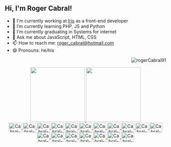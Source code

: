 ## Hi, I'm Roger Cabral!

- 🔭 I'm currently working at <a href="https://www.somosiris.com/">Iris</a> as a front-end developer
- 🌱 I’m currently learning PHP, JS and Python
- 📝 I'm currently graduating in Systems for internet
- 💬 Ask me about JavaScript, HTML, CSS
- 📫 How to reach me: roger_cabral@hotmail.com
- 😄 Pronouns: he/his

<p align="right"> <img src="https://komarev.com/ghpvc/?username=rogerCabral91" alt="rogerCabral91" /> </p>

<div align="center">
  <a href="https://www.linkedin.com/in/rogercabral91/">
  <img height="170em" src="https://github-readme-stats.vercel.app/api?username=rogerCabral91&show_icons=true&theme=chartreuse-dark&include_all_commits=true&count_private=true" />
  <img height="170em" src="https://github-readme-stats.vercel.app/api/top-langs/?username=rogerCabral91&langs_count=16&theme=chartreuse-dark&layout=compact" />
</div>

<div align="center">
  <img align="center" alt="Cabral-HTML" height="30" width="40" src="https://cdn.jsdelivr.net/gh/devicons/devicon/icons/html5/html5-original.svg">
  <img align="center" alt="Cabral-CSS" height="30" width="40" src="https://cdn.jsdelivr.net/gh/devicons/devicon/icons/css3/css3-original.svg">
  <img align="center" alt="Cabral-JS" height="30" width="40" src="https://cdn.jsdelivr.net/gh/devicons/devicon/icons/javascript/javascript-original.svg">
  <img align="center" alt="Cabral-React" height="30" width="40" src="https://cdn.jsdelivr.net/gh/devicons/devicon/icons/react/react-original.svg">
  <img align="center" alt="Cabral-SASS" height="30" width="40" src="https://cdn.jsdelivr.net/gh/devicons/devicon/icons/sass/sass-original.svg">
  <img align="center" alt="Cabral-Vue" height="30" width="40" src="https://cdn.jsdelivr.net/gh/devicons/devicon/icons/vuejs/vuejs-original.svg">
  <img align="center" alt="Cabral-Bootsrap" height="30" width="40" src="https://cdn.jsdelivr.net/gh/devicons/devicon/icons/bootstrap/bootstrap-original.svg">
  <img align="center" alt="Cabral-jQuery" height="30" width="40" src="https://cdn.jsdelivr.net/gh/devicons/devicon/icons/jquery/jquery-original.svg">
  <img align="center" alt="Cabral-WebPack" height="30" width="40" src="https://cdn.jsdelivr.net/gh/devicons/devicon/icons/webpack/webpack-original.svg">
  <img align="center" alt="Cabral-MySQL" height="30" width="40" src="https://cdn.jsdelivr.net/gh/devicons/devicon/icons/mysql/mysql-original.svg">
  <img align="center" alt="Cabral-Postgres" height="30" width="40" src="https://cdn.jsdelivr.net/gh/devicons/devicon/icons/postgresql/postgresql-original.svg">
  <img align="center" alt="Cabral-MongoDB" height="30" width="40" src="https://cdn.jsdelivr.net/gh/devicons/devicon/icons/mongodb/mongodb-original.svg">
  <img align="center" alt="Cabral-NodeJS" height="30" width="40" src="https://cdn.jsdelivr.net/gh/devicons/devicon/icons/nodejs/nodejs-original.svg">
  <img align="center" alt="Cabral-Gulp" height="30" width="40" src="https://cdn.jsdelivr.net/gh/devicons/devicon/icons/gulp/gulp-plain.svg">
  <img align="center" alt="Cabral-Angular" height="30" width="40" src="https://cdn.jsdelivr.net/gh/devicons/devicon/icons/angularjs/angularjs-original.svg">
  <img align="center" alt="Cabral-ElectronJS" height="30" width="40" src="https://cdn.jsdelivr.net/gh/devicons/devicon/icons/electron/electron-original.svg">
  <img align="center" alt="Cabral-PHP" height="30" width="40" src="https://cdn.jsdelivr.net/gh/devicons/devicon/icons/php/php-original.svg">
  <img align="center" alt="Cabral-Laravel" height="30" width="40" src="https://cdn.jsdelivr.net/gh/devicons/devicon/icons/laravel/laravel-plain.svg">
</div>

